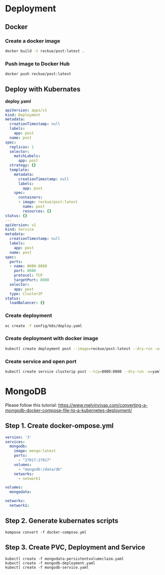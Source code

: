 # Deployment

## Docker
### Create a docker image
```bash
docker build -t reckue/post:latest .
```

### Push image to Docker Hub
```bash
docker push reckue/post:latest
```

## Deploy with Kubernates

**deploy.yaml**
```yaml
apiVersion: apps/v1
kind: Deployment
metadata:
  creationTimestamp: null
  labels:
    app: post
  name: post
spec:
  replicas: 1
  selector:
    matchLabels:
      app: post
  strategy: {}
  template:
    metadata:
      creationTimestamp: null
      labels:
        app: post
    spec:
      containers:
      - image: reckue/post:latest
        name: post
        resources: {}
status: {}
---
apiVersion: v1
kind: Service
metadata:
  creationTimestamp: null
  labels:
    app: post
  name: post
spec:
  ports:
  - name: 8080-8080
    port: 8080
    protocol: TCP
    targetPort: 8080
  selector:
    app: post
  type: ClusterIP
status:
  loadBalancer: {}
```

### Create deployment
```bash
oc create -f config/k8s/deploy.yaml
```

### Create deployment with docker image
```bash
kubectl create deployment post --image=reckue/post:latest --dry-run -o=yaml > deployment.yaml
```

### Create service and open port
```bash
kubectl create service clusterip post --tcp=8080:8080 --dry-run -o=yaml >> deployment.yaml
```

# MongoDB
Please follow this tutorial:
https://www.melvinvivas.com/converting-a-mongodb-docker-compose-file-to-a-kubernetes-deployment/

## Step 1. Create docker-ompose.yml
```yaml
version: '3'
services:
  mongodb:
    image: mongo:latest
    ports:
      - "27017:27017"
    volumes:
      - "mongodb:/data/db"
    networks:
      - network1

volumes:
  mongodata:

networks:
  network1:
```

## Step 2. Generate kubernates scripts
```
kompose convert -f docker-compose.yml
```

## Step 3. Create PVC, Deployment and Service
```
kubectl create -f mongodata-persistentvolumeclaim.yaml
kubectl create -f mongodb-deployment.yaml
kubectl create -f mongodb-service.yaml
```
